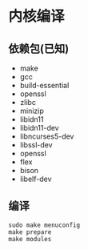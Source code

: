 # 内核编译

## 依赖包(已知)

- make
- gcc
- build-essential
- openssl
- zlibc
- minizip
- libidn11
- libidn11-dev
- libncurses5-dev
- libssl-dev
- openssl
- flex
- bison
- libelf-dev

## 编译

```
sudo make menuconfig
make prepare
make modules
```
